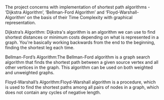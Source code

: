 The project concerns with implementation of shortest path algorithms - ‘Dijkstra Algorithm’, ‘Bellman-Ford Algorithm’ and ‘Floyd-Warshall-
Algorithm’ on the basis of their Time Complexity with graphical representation. 

Dijkstra’s Algorithm: Dijkstra's algorithm is an algorithm we can use to find shortest distances or minimum costs depending on what 
                      is represented in a graph. You're basically working backwards from the end to the beginning, 
                      finding the shortest leg each time.

Bellman-Ford’s Algorithm:The Bellman-Ford algorithm is a graph search algorithm that finds the shortest path between a given source vertex 
                         and all other vertices in the graph. This algorithm can be used on both weighted and unweighted graphs.

Floyd-Warshall’s Algorithm:Floyd-Warshall algorithm is a procedure, which is used to find the shortest paths among all pairs of nodes in a 
                           graph, which does not contain any cycles of negative length.

